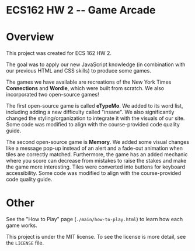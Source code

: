 # ECS162 HW 2 -- Game Arcade

# Overview
This project was created for ECS 162 HW 2.

The goal was to apply our new JavaScript knowledge (in combination with our previous HTML and CSS skills) to produce some games.

The games we have available are recreations of the New York Times **Connections** and **Wordle**, which were built from scratch. We also incorporated two open-source games! 

The first open-source game is called **eTypeMo**. We added to its word list, including adding a new difficulty called "insane". We also significantly changed the styling/organization to integrate it with the visuals of our site. Some code was modified to align with the course-provided code quality guide.

The second open-source game is **Memory**. We added some visual changes like a message pop-up instead of an alert and a fade-out animation when tiles are correctly matched. Furthermore, the game has an added mechanic where you score can decrease from mistakes to raise the stakes and make the game more interesting. Tiles were converted into buttons for keyboard accessibility. Some code was modified to align with the course-provided code quality guide.

# Other
See the "How to Play" page (`./main/how-to-play.html`) to learn how each game works.

This project is under the MIT license. To see the license is more detail, see the `LICENSE` file.
